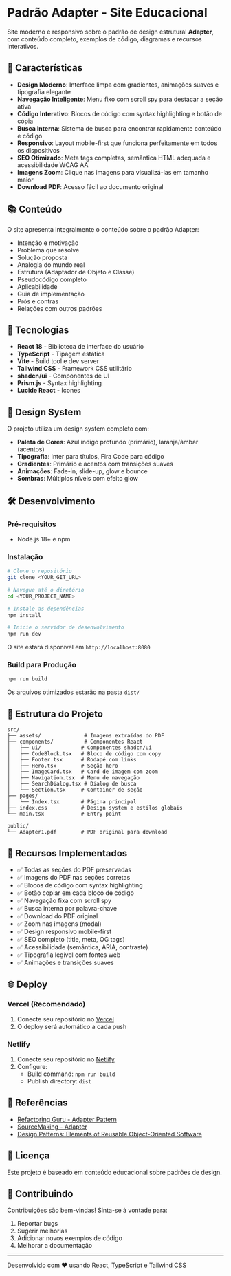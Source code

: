 # Padrão Adapter - Site Educacional

Site moderno e responsivo sobre o padrão de design estrutural **Adapter**, com conteúdo completo, exemplos de código, diagramas e recursos interativos.

## 🎯 Características

- **Design Moderno**: Interface limpa com gradientes, animações suaves e tipografia elegante
- **Navegação Inteligente**: Menu fixo com scroll spy para destacar a seção ativa
- **Código Interativo**: Blocos de código com syntax highlighting e botão de cópia
- **Busca Interna**: Sistema de busca para encontrar rapidamente conteúdo e código
- **Responsivo**: Layout mobile-first que funciona perfeitamente em todos os dispositivos
- **SEO Otimizado**: Meta tags completas, semântica HTML adequada e acessibilidade WCAG AA
- **Imagens Zoom**: Clique nas imagens para visualizá-las em tamanho maior
- **Download PDF**: Acesso fácil ao documento original

## 📚 Conteúdo

O site apresenta integralmente o conteúdo sobre o padrão Adapter:

- Intenção e motivação
- Problema que resolve
- Solução proposta
- Analogia do mundo real
- Estrutura (Adaptador de Objeto e Classe)
- Pseudocódigo completo
- Aplicabilidade
- Guia de implementação
- Prós e contras
- Relações com outros padrões

## 🚀 Tecnologias

- **React 18** - Biblioteca de interface do usuário
- **TypeScript** - Tipagem estática
- **Vite** - Build tool e dev server
- **Tailwind CSS** - Framework CSS utilitário
- **shadcn/ui** - Componentes de UI
- **Prism.js** - Syntax highlighting
- **Lucide React** - Ícones

## 🎨 Design System

O projeto utiliza um design system completo com:

- **Paleta de Cores**: Azul índigo profundo (primário), laranja/âmbar (acentos)
- **Tipografia**: Inter para títulos, Fira Code para código
- **Gradientes**: Primário e acentos com transições suaves
- **Animações**: Fade-in, slide-up, glow e bounce
- **Sombras**: Múltiplos níveis com efeito glow

## 🛠️ Desenvolvimento

### Pré-requisitos

- Node.js 18+ e npm

### Instalação

```bash
# Clone o repositório
git clone <YOUR_GIT_URL>

# Navegue até o diretório
cd <YOUR_PROJECT_NAME>

# Instale as dependências
npm install

# Inicie o servidor de desenvolvimento
npm run dev
```

O site estará disponível em `http://localhost:8080`

### Build para Produção

```bash
npm run build
```

Os arquivos otimizados estarão na pasta `dist/`

## 📁 Estrutura do Projeto

```
src/
├── assets/              # Imagens extraídas do PDF
├── components/          # Componentes React
│   ├── ui/             # Componentes shadcn/ui
│   ├── CodeBlock.tsx   # Bloco de código com copy
│   ├── Footer.tsx      # Rodapé com links
│   ├── Hero.tsx        # Seção hero
│   ├── ImageCard.tsx   # Card de imagem com zoom
│   ├── Navigation.tsx  # Menu de navegação
│   ├── SearchDialog.tsx # Dialog de busca
│   └── Section.tsx     # Container de seção
├── pages/
│   └── Index.tsx       # Página principal
├── index.css           # Design system e estilos globais
└── main.tsx            # Entry point

public/
└── Adapter1.pdf        # PDF original para download
```

## 🎯 Recursos Implementados

- ✅ Todas as seções do PDF preservadas
- ✅ Imagens do PDF nas seções corretas
- ✅ Blocos de código com syntax highlighting
- ✅ Botão copiar em cada bloco de código
- ✅ Navegação fixa com scroll spy
- ✅ Busca interna por palavra-chave
- ✅ Download do PDF original
- ✅ Zoom nas imagens (modal)
- ✅ Design responsivo mobile-first
- ✅ SEO completo (title, meta, OG tags)
- ✅ Acessibilidade (semântica, ARIA, contraste)
- ✅ Tipografia legível com fontes web
- ✅ Animações e transições suaves

## 🌐 Deploy

### Vercel (Recomendado)

1. Conecte seu repositório no [Vercel](https://vercel.com)
2. O deploy será automático a cada push

### Netlify

1. Conecte seu repositório no [Netlify](https://netlify.com)
2. Configure:
   - Build command: `npm run build`
   - Publish directory: `dist`

## 📖 Referências

- [Refactoring Guru - Adapter Pattern](https://refactoring.guru/design-patterns/adapter)
- [SourceMaking - Adapter](https://sourcemaking.com/design_patterns/adapter)
- [Design Patterns: Elements of Reusable Object-Oriented Software](https://en.wikipedia.org/wiki/Design_Patterns)

## 📄 Licença

Este projeto é baseado em conteúdo educacional sobre padrões de design.

## 🤝 Contribuindo

Contribuições são bem-vindas! Sinta-se à vontade para:

1. Reportar bugs
2. Sugerir melhorias
3. Adicionar novos exemplos de código
4. Melhorar a documentação

---

Desenvolvido com ❤️ usando React, TypeScript e Tailwind CSS
